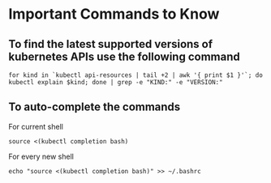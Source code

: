 # Important Commands to Know

## To find the latest supported versions of kubernetes APIs use the following command
```
for kind in `kubectl api-resources | tail +2 | awk '{ print $1 }'`; do kubectl explain $kind; done | grep -e "KIND:" -e "VERSION:"
```

## To auto-complete the commands

For current shell
```
source <(kubectl completion bash)
```
For every new shell
```
echo "source <(kubectl completion bash)" >> ~/.bashrc
```
